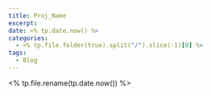 ```yaml
---
title: Proj_Name
excerpt: 
date: <% tp.date.now() %>
categories:
  - <% tp.file.folder(true).split("/").slice(-1)[0] %>
tags:
  - Blog
---
```


<% tp.file.rename(tp.date.now()) %>
